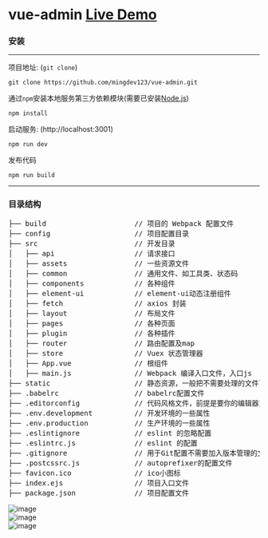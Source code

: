 # vue-admin [Live Demo](http://vueadmin.hinplay.com/)

### 安装

***
项目地址: (`git clone`)
```shell
git clone https://github.com/mingdev123/vue-admin.git
```
通过`npm`安装本地服务第三方依赖模块(需要已安装[Node.js](https://nodejs.org/))

```
npm install
```
启动服务: (http://localhost:3001)

```
npm run dev
```
发布代码

```
npm run build
```
***
### 目录结构
<pre>
├── build                     // 项目的 Webpack 配置文件
├── config                    // 项目配置目录
├── src                       // 开发目录
│   ├── api                   // 请求接口
│   ├── assets                // 一些资源文件
│   ├── common                // 通用文件、如工具类、状态码
│   ├── components            // 各种组件
│   ├── element-ui            // element-ui动态注册组件
│   ├── fetch                 // axios 封装
│   ├── layout                // 布局文件
│   ├── pages                 // 各种页面
│   ├── plugin                // 各种插件
│   ├── router                // 路由配置及map
│   ├── store                 // Vuex 状态管理器
│   ├── App.vue               // 根组件
│   ├── main.js               // Webpack 编译入口文件，入口js
├── static                    // 静态资源，一般把不需要处理的文件可以放这里
├── .babelrc                  // babelrc配置文件
├── .editorconfig             // 代码风格文件，前提是要你的编辑器支持
├── .env.development          // 开发环境的一些属性
├── .env.production           // 生产环境的一些属性
├── .eslintignore             // eslint 的忽略配置
├── .eslintrc.js              // eslint 的配置
├── .gitignore                // 用于Git配置不需要加入版本管理的文件
├── .postcssrc.js             // autoprefixer的配置文件
├── favicon.ico               // ico小图标
├── index.ejs                 // 项目入口文件
├── package.json              // 项目配置文件
</pre>

![image](https://raw.githubusercontent.com/zzmhot/vue-admin/images/images_1.jpg)
<br />
![image](https://raw.githubusercontent.com/zzmhot/vue-admin/images/images_2.jpg)
<br />
![image](https://raw.githubusercontent.com/zzmhot/vue-admin/images/images_3.jpg)
